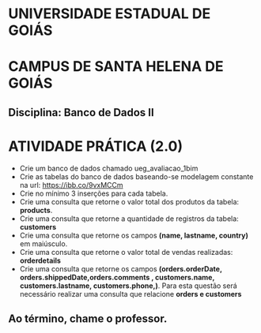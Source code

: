 # UNIVERSIDADE ESTADUAL DE GOIÁS
# CAMPUS DE SANTA HELENA DE GOIÁS
## Disciplina: Banco de Dados II

# ATIVIDADE PRÁTICA (2.0)

* Crie um banco de dados chamado ueg_avaliacao_1bim
* Crie as tabelas do banco de dados baseando-se modelagem constante na url: https://ibb.co/9vxMCCm
* Crie no mínimo 3 inserções para cada tabela.
* Crie uma consulta que retorne o valor total dos produtos da tabela: <strong>products</strong>.
* Crie uma consulta que retorne a quantidade de registros da tabela: <strong> customers </strong>
* Crie uma consulta que retorne os campos <strong> (name, lastname, country) </strong> em maiúsculo.
* Crie uma consulta que retorne o valor total de vendas realizadas: <Strong>orderdetails</strong>
* Crie uma consulta que retorne os campos <strong> (orders.orderDate, orders.shippedDate,orders.comments , customers.name, customers.lastname, customers.phone,)</strong>. Para esta questão será necessário realizar uma consulta que relacione <strong>orders e customers</strong>
## Ao término, chame o professor.




